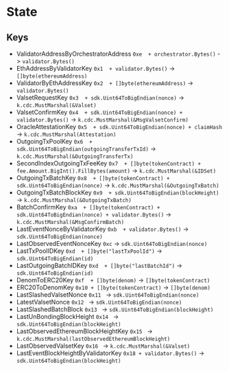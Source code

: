 <!--
order: 2
-->

# State

## Keys

* ValidatorAddressByOrchestratorAddress `0xe  + orchestrator.Bytes()`                                                      -> `validator.Bytes()`
* EthAddressByValidatorKey              `0x1  + validator.Bytes()`                                                         -> `[]byte(ethereumAddress)`
* ValidatorByEthAddressKey              `0x2  + []byte(ethereumAddress)`                                                   -> `validator.Bytes()`
* ValsetRequestKey                      `0x3  + sdk.Uint64ToBigEndian(nonce)`                                              -> `k.cdc.MustMarshal(&Valset)`
* ValsetConfirmKey                      `0x4  + sdk.Uint64ToBigEndian(nonce) + validator.Bytes()`                          -> `k.cdc.MustMarshal(&MsgValsetConfirm)`
* OracleAttestationKey                  `0x5  + sdk.Uint64ToBigEndian(nonce) + claimHash`                                  -> `k.cdc.MustMarshal(Attestation)`
* OutgoingTxPoolKey                     `0x6  + sdk.Uint64ToBigEndian(outgoingTransferTxId)`                               -> `k.cdc.MustMarshal(&OutgoingTransferTx)`
* SecondIndexOutgoingTxFeeKey           `0x7  + []byte(tokenContract) + fee.Amount.BigInt().FillBytes(amount)`             -> `k.cdc.MustMarshal(&IDSet)`
* OutgoingTxBatchKey                    `0x8  + []byte(tokenContract) + sdk.Uint64ToBigEndian(nonce)`                      -> `k.cdc.MustMarshal(&OutgoingTxBatch)`
* OutgoingTxBatchBlockKey               `0x9  + sdk.Uint64ToBigEndian(blockHeight)`                                        -> `k.cdc.MustMarshal(&OutgoingTxBatch)`
* BatchConfirmKey                       `0xa  + []byte(tokenContract) + sdk.Uint64ToBigEndian(nonce) + validator.Bytes()`  -> `k.cdc.MustMarshal(&MsgConfirmBatch)`
* LastEventNonceByValidatorKey          `0xb  + validator.Bytes()`                                                         -> `sdk.Uint64ToBigEndian(nonce)`
* LastObservedEventNonceKey             `0xc`                                                                              -> `sdk.Uint64ToBigEndian(nonce)`
* LastTxPoolIDKey                       `0xd  + []byte("lastTxPoolId")`                                                    -> `sdk.Uint64ToBigEndian(id)`
* LastOutgoingBatchIDKey                `0xd  + []byte("lastBatchId")`                                                     -> `sdk.Uint64ToBigEndian(id)`
* DenomToERC20Key                       `0xf  + []byte(denom)`                                                             -> `[]byte(tokenContract)` 
* ERC20ToDenomKey                       `0x10 + []byte(tokenContract)`                                                     -> `[]byte(denom)` 
* LastSlashedValsetNonce                `0x11 `                                                                            -> `sdk.Uint64ToBigEndian(nonce)` 
* LatestValsetNonce                     `0x12 `                                                                            -> `sdk.Uint64ToBigEndian(nonce)`
* LastSlashedBatchBlock                 `0x13 `                                                                            -> `sdk.Uint64ToBigEndian(blockHeight)`
* LastUnBondingBlockHeight              `0x14 `                                                                            -> `sdk.Uint64ToBigEndian(blockHeight)`
* LastObservedEthereumBlockHeightKey    `0x15 `                                                                            -> `k.cdc.MustMarshal(lastObservedEthereumBlockHeight)`
* LastObservedValsetKey                 `0x16 `                                                                            -> `k.cdc.MustMarshal(&Valset)`
* LastEventBlockHeightByValidatorKey    `0x18 + validator.Bytes()`                                                         -> `sdk.Uint64ToBigEndian(blockHeight)`
